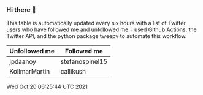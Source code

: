 ### Hi there 👋

This table is automatically updated every six hours with a list of Twitter users who have followed me and unfollowed me. I used Github Actions, the Twitter API, and the python package tweepy to automate this workflow.

| Unfollowed me |  Followed me |
| --- | --- |
|jpdaanoy|stefanospinel15|
|KollmarMartin|callikush|
Wed Oct 20 06:25:44 UTC 2021
